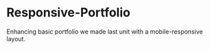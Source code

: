 # Responsive-Portfolio
Enhancing basic portfolio we made last unit with a mobile-responsive layout.
